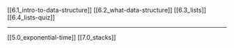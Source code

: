 [[6.1_intro-to-data-structure]]
[[6.2_what-data-structure]]
[[6.3_lists]]
[[6.4_lists-quiz]]

---
[[5.0_exponential-time]]
[[7.0_stacks]]
